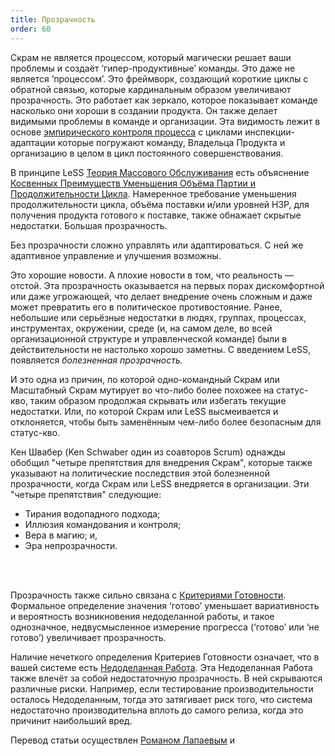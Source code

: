 ```yaml
---
title: Прозрачность
order: 60
---
```


Скрам не является процессом, который магически решает ваши проблемы и создаёт ‘гипер-продуктивные’ команды. Это даже не является ‘процессом’. Это фреймворк, создающий короткие циклы с обратной связью, которые кардинальным образом увеличивают прозрачность. Это работает как зеркало, которое показывает команде насколько они хороши в создании продукта. Он также делает видимыми проблемы в команде и организации. Эта видимость лежит в основе [эмпирического контроля процесса](./empirical-process-control.html) с циклами инспекции-адаптации которые погружают команду, Владельца Продукта и организацию в целом в цикл постоянного совершенствования.

В принципе LeSS [Теория Массового Обслуживания](./queueing_theory.html) есть объяснение [Косвенных Преимуществ Уменьшения Объёма Партии и Продолжительности Цикла](./queueing_theory.html#IndirectBenefitsofReducingBatchSizeandCycleTime). Намеренное требование уменьшения продолжительности цикла, объёма поставки и/или уровней НЗР, для получения продукта готового к поставке, также  обнажает скрытые недостатки. Большая прозрачность.

Без прозрачности сложно управлять или адаптироваться. С ней же адаптивное управление и улучшения возможны.

Это хорошие новости. А плохие новости в том, что реальность — отстой. Эта прозрачность оказывается на первых порах дискомфортной или даже угрожающей, что делает внедрение очень сложным и даже может превратить его в политическое противостояние. Ранее, небольшие или серьёзные недостатки в людях, группах, процессах, инструментах, окружении, среде (и, на самом деле, во всей организационной структуре и управленческой команде) были в действительности не настолько хорошо заметны. С введением LeSS, появляется *болезненная прозрачность.*

И это одна из причин, по которой одно-командный Скрам или Масштабный Скрам мутирует во что-либо более похожее на статус-кво, таким образом продолжая скрывать или избегать текущие недостатки. Или, по которой Скрам или LeSS высмеивается и отклоняется, чтобы быть заменённым чем-либо более безопасным для статус-кво.

Кен Швабер (Ken Schwaber один из соавторов Scrum) однажды обобщил "четыре препятствия для внедрения Скрам", которые также указывают на политические последствия этой болезненной прозрачности, когда Скрам или LeSS внедряется в организации. Эти "четыре препятствия" следующие:

* Тирания водопадного подхода;
* Иллюзия командования и контроля;
* Вера в магию; и,
* Эра непрозрачности.
<br>
<br>

Прозрачность также сильно связана с [Критериями Готовности](../framework/definition-of-done.html). Формальное определение значения ‘готово’ уменьшает вариативность и вероятность возникновения недоделанной работы, и такое однозначное, недвусмысленное измерение прогресса (‘готово’ или ‘не готово’) увеличивает прозрачность.

Наличие нечеткого определения Критериев Готовности означает, что в вашей системе есть [Недоделанная Работа](../framework/definition-of-done.html). Эта Недоделанная Работа также влечёт за собой недостаточную прозрачность. В ней скрываются различные риски. Например, если тестирование производительности осталось Недоделанным, тогда это затягивает риск того, что система недостаточно производительна вплоть до самого релиза, когда это причинит наибольший вред.

Перевод статьи осуществлен [Романом Лапаевым](https://www.linkedin.com/in/romanlapaev) и





